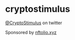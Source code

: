 # cryptostimulus
[@CryptoStimulus](https://twitter.com/CryptoStimulus) on twitter

Sponsored by [nftolio.xyz](https://www.nftolio.xyz/)
